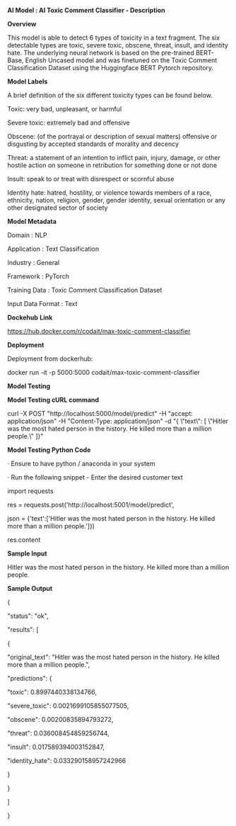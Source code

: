
**AI Model : AI Toxic Comment Classifier - Description**

**Overview**

This model is able to detect 6 types of toxicity in a text fragment. The six detectable types are toxic, severe toxic, obscene, threat, insult, and identity hate. The underlying neural network is based on the pre-trained BERT-Base, English Uncased model and was finetuned on the Toxic Comment Classification Dataset using the Huggingface BERT Pytorch repository.

**Model Labels**

A brief definition of the six different toxicity types can be found below.

Toxic: very bad, unpleasant, or harmful

Severe toxic: extremely bad and offensive

Obscene: (of the portrayal or description of sexual matters) offensive or disgusting by accepted standards of morality and decency

Threat: a statement of an intention to inflict pain, injury, damage, or other hostile action on someone in retribution for something done or not done

Insult: speak to or treat with disrespect or scornful abuse

Identity hate: hatred, hostility, or violence towards members of a race, ethnicity, nation, religion, gender, gender identity, sexual orientation or any other designated sector of society

**Model Metadata**

Domain : NLP

Application : Text Classification

Industry : General

Framework : PyTorch

Training Data : Toxic Comment Classification Dataset

Input Data Format : Text

**Dockehub** **Link**

https://hub.docker.com/r/codait/max-toxic-comment-classifier

**Deployment**

Deployment from dockerhub:

docker run -it -p 5000:5000 codait/max-toxic-comment-classifier

**Model Testing**

**Model Testing cURL command**

curl -X POST "http://localhost:5000/model/predict" -H "accept: application/json" -H "Content-Type: application/json" -d "{ \\"text\\": \[ \\"Hitler was the most hated person in the history. He killed more than a million people.\\" \]}"

**Model Testing Python Code**

· Ensure to have python / anaconda in your system

· Run the following snippet - Enter the desired customer text

import requests

res = requests.post('http://localhost:5001/model/predict',

 json = {'text':\['Hitler was the most hated person in the history. He killed more than a million people.'\]})

res.content  
  


**Sample Input**

Hitler was the most hated person in the history. He killed more than a million people.

**Sample Output**

{

 "status": "ok",

 "results": \[

 {

 "original\_text": "Hitler was the most hated person in the history. He killed more than a million people.",

 "predictions": {

 "toxic": 0.8997440338134766,

 "severe\_toxic": 0.0021699105855077505,

 "obscene": 0.00200835894793272,

 "threat": 0.036008454859256744,

 "insult": 0.017589394003152847,

 "identity\_hate": 0.033290158957242966

 }

 }

 \]

}
